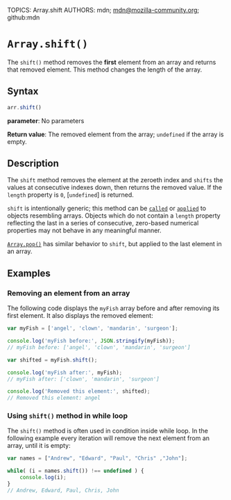 TOPICS: Array.shift
AUTHORS: mdn; mdn@mozilla-community.org; github:mdn

# `Array.shift()`

The `shift()` method removes the **first** element from an array and returns that removed element.
This method changes the length of the array.

## Syntax

```javascript
arr.shift()
```

**parameter**: No parameters

**Return value**: The removed element from the array; `undefined` if the array is empty.

## Description

The `shift` method removes the element at the zeroeth index and `shifts` the values at consecutive
indexes down, then returns the removed value. If the `length` property is `0`, [`undefined`] is returned.

`shift` is intentionally generic; this method can be [`called`](/en/webfrontend/Function.call)
or [`applied`](/en/webfrontend/Function.apply) to objects resembling arrays. Objects which
do not contain a `length` property reflecting the last in a series of consecutive,
zero-based numerical properties may not behave in any meaningful manner.

[`Array.pop()`](/en/webfrontend/Array.pop) has similar behavior to `shift`,
but applied to the last element in an array.

## Examples

### Removing an element from an array

The following code displays the `myFish` array before and after removing its first element. It also
displays the removed element:

```javascript
var myFish = ['angel', 'clown', 'mandarin', 'surgeon'];

console.log('myFish before:', JSON.stringify(myFish));
// myFish before: ['angel', 'clown', 'mandarin', 'surgeon']

var shifted = myFish.shift();

console.log('myFish after:', myFish);
// myFish after: ['clown', 'mandarin', 'surgeon']

console.log('Removed this element:', shifted);
// Removed this element: angel
```

### Using `shift()` method in while loop

The `shift()` method is often used in condition inside while loop. In the following example every
iteration will remove the next element from an array, until it is empty:

```javascript
var names = ["Andrew", "Edward", "Paul", "Chris" ,"John"];

while( (i = names.shift()) !== undefined ) {
    console.log(i);
}
// Andrew, Edward, Paul, Chris, John
```
